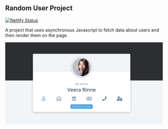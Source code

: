 ## Random User Project

[![Netlify Status](https://api.netlify.com/api/v1/badges/da2658f0-99fa-434d-b7cd-8186ffe150e0/deploy-status)](https://app.netlify.com/sites/random-user-fetch/deploys)

A project that uses asynchronous Javascript to fetch data about users and then render them on the page.

![Preview](https://github.com/Hrodberht/random-user/blob/main/desktop-preview.png)

